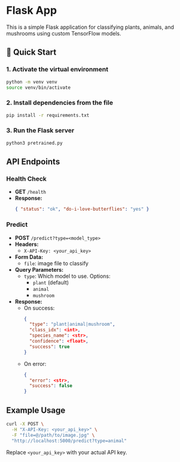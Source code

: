 # Flask App

This is a simple Flask application for classifying plants, animals, and mushrooms using custom TensorFlow models.

## 🚀 Quick Start

### 1. Activate the virtual environment
```bash
python -m venv venv
source venv/bin/activate
```

### 2. Install dependencies from the file
```bash
pip install -r requirements.txt
```

### 3. Run the Flask server
```bash
python3 pretrained.py
```

## API Endpoints

### Health Check
- **GET** `/health`
- **Response:**
  ```json
  { "status": "ok", "do-i-love-butterflies": "yes" }
  ```

### Predict
- **POST** `/predict?type=<model_type>`
- **Headers:**
  - `X-API-Key: <your_api_key>`
- **Form Data:**
  - `file`: image file to classify
- **Query Parameters:**
  - `type`: Which model to use. Options:
    - `plant` (default)
    - `animal`
    - `mushroom`
- **Response:**
  - On success:
    ```json
    {
      "type": "plant|animal|mushroom",
      "class_idx": <int>,
      "species_name": <str>,
      "confidence": <float>,
      "success": true
    }
    ```
  - On error:
    ```json
    {
      "error": <str>,
      "success": false
    }
    ```

## Example Usage

```bash
curl -X POST \
  -H "X-API-Key: <your_api_key>" \
  -F "file=@/path/to/image.jpg" \
  "http://localhost:5000/predict?type=animal"
```

Replace `<your_api_key>` with your actual API key.